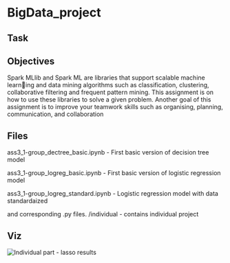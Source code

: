# BigData_project
## Task
## Objectives 

Spark MLlib and Spark ML are libraries that support scalable machine learning and data mining algorithms such as classification, clustering, collaborative
filtering and frequent pattern mining. This assignment is on how to use these
libraries to solve a given problem.
Another goal of this assignment is to improve your teamwork skills such as
organising, planning, communication, and collaboration

## Files

ass3_1-group_dectree_basic.ipynb - First basic version of decision tree model

ass3_1-group_logreg_basic.ipynb - First basic version of logistic regression model

ass3_1-group_logreg_standard.ipynb - Logistic regression model with data standardaized

and corresponding .py files.
/individual - contains individual project

## Viz

![Individual part - lasso results](https://github.com/KoroteevaS/BigData_project/tree/main/individual/images/lasso.png)



